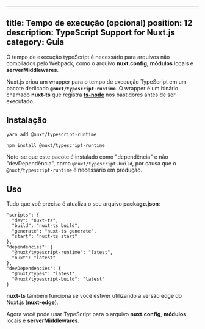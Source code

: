 
---
title: Tempo de execução (opcional)
position: 12
description: TypeScript Support for Nuxt.js
category: Guia
---

O tempo de execução typeScript é necessário para arquivos não compilados pelo Webpack, como o arquivo **nuxt.config**, **módulos** locais e **serverMiddlewares**.

Nuxt.js criou um wrapper para o tempo de execução TypeScript em um pacote dedicado **`@nuxt/typescript-runtime`**. O wrapper é um binário chamado **nuxt-ts** que registra [**ts-node**](https://github.com/TypeStrong/ts-node) nos bastidores antes de ser executado..

## Instalação

<code-group>
<code-block label="Yarn">

```sh
yarn add @nuxt/typescript-runtime
```

</code-block>
<code-block label="NPM">

```sh
npm install @nuxt/typescript-runtime
```

</code-block>
</code-group>

<alert type="info">

Note-se que este pacote é instalado como "dependência" e não "devDependência", como `@nuxt/typescript-build`, por causa que o `@nuxt/typescript-runtime` é necessário em produção.

</alert>

## Uso

Tudo que voê precisa é atualiza o seu arquivo **package.json**:

```json{2-5}
"scripts": {
  "dev": "nuxt-ts",
  "build": "nuxt-ts build",
  "generate": "nuxt-ts generate",
  "start": "nuxt-ts start"
},
"dependencies": {
  "@nuxt/typescript-runtime": "latest",
  "nuxt": "latest"
},
"devDependencies": {
  "@nuxt/types": "latest",
  "@nuxt/typescript-build": "latest"
}
```

<alert type="info">

**nuxt-ts** também funciona se você estiver utilizando a versão edge do Nuxt.js (**nuxt-edge**).

</alert>

Agora você pode usar TypeScript para o arquivo **nuxt.config**, **módulos** locais e **serverMiddlewares**.
